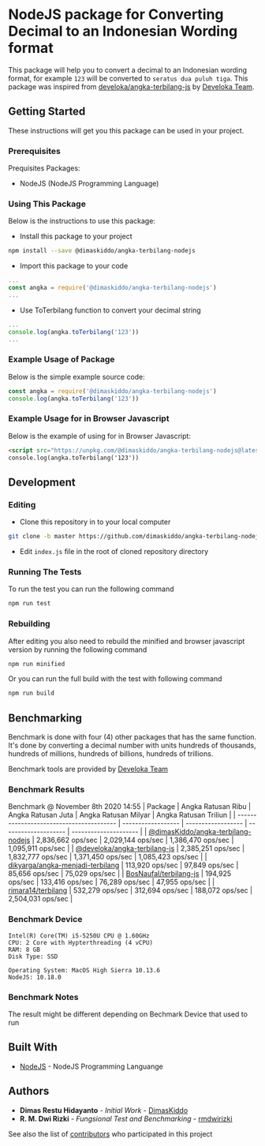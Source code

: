 # NodeJS package for Converting Decimal to an Indonesian Wording format

This package will help you to convert a decimal to an Indonesian wording format, for example `123` will be converted to `seratus dua puluh tiga`. This package was inspired from [develoka/angka-terbilang-js](https://github.com/develoka/angka-terbilang-js) by [Develoka Team](https://github.com/develoka).

## Getting Started

These instructions will get you this package can be used in your project.

### Prerequisites

Prequisites Packages:
* NodeJS (NodeJS Programming Language)

### Using This Package

Below is the instructions to use this package:
* Install this package to your project
```sh
npm install --save @dimaskiddo/angka-terbilang-nodejs
```
* Import this package to your code
```js
...
const angka = require('@dimaskiddo/angka-terbilang-nodejs')
...
```
* Use ToTerbilang function to convert your decimal string
```js
...
console.log(angka.toTerbilang('123'))
...
```

### Example Usage of Package

Below is the simple example source code:
```js
const angka = require('@dimaskiddo/angka-terbilang-nodejs')
console.log(angka.toTerbilang('123'))
```

### Example Usage for in Browser Javascript

Below is the example of using for in Browser Javascript:
```html
<script src="https://unpkg.com/@dimaskiddo/angka-terbilang-nodejs@latest/index.min.js"></script>
console.log(angka.toTerbilang('123'))
```

## Development

### Editing

* Clone this repository in to your local computer
```sh
git clone -b master https://github.com/dimaskiddo/angka-terbilang-nodejs.git
```
* Edit `index.js` file in the root of cloned repository directory

### Running The Tests

To run the test you can run the following command

```sh
npm run test
```

### Rebuilding

After editing you also need to rebuild the minified and browser javascript version by running the following command

```sh
npm run minified
```

Or you can run the full build with the test with following command

```sh
npm run build
```

## Benchmarking

Benchmark is done with four (4) other packages that has the same function. It's done by converting a decimal number with units hundreds of thousands, hundreds of millions, hundreds of billions, hundreds of trillions.

Benchmark tools are provided by [Develoka Team](https://github.com/develoka)

### Benchmark Results

Benchmark @ November 8th 2020 14:55
| Package                                  | Angka Ratusan Ribu | Angka Ratusan Juta | Angka Ratusan Milyar | Angka Ratusan Triliun |
| ---------------------------------------- | ------------------ | ------------------ | -------------------- | --------------------- |
| [@dimasKiddo/angka-terbilang-nodejs](https://github.com/dimaskiddo/angka-terbilang-nodejs) | 2,836,662 ops/sec  | 2,029,144 ops/sec  | 1,386,470 ops/sec    | 1,095,911 ops/sec     |
| [@develoka/angka-terbilang-js](https://github.com/develoka/angka-terbilang-js) | 2,385,251 ops/sec  | 1,832,777 ops/sec  | 1,371,450 ops/sec    | 1,085,423 ops/sec     |
| [dikyarga/angka-menjadi-terbilang](https://github.com/dikyarga/angka-menjadi-terbilang) | 113,920 ops/sec    | 97,849 ops/sec     | 85,656 ops/sec       | 75,029 ops/sec        |
| [BosNaufal/terbilang-js](https://github.com/BosNaufal/terbilang-js) | 194,925 ops/sec    | 133,416 ops/sec    | 76,289 ops/sec       | 47,955 ops/sec        |
| [rimara14/terbilang](https://github.com/rimara14/terbilang) | 532,279 ops/sec    | 312,694 ops/sec    | 188,072 ops/sec      | 2,504,031 ops/sec     |

### Benchmark Device

```
Intel(R) Core(TM) i5-5250U CPU @ 1.60GHz
CPU: 2 Core with Hypterthreading (4 vCPU)
RAM: 8 GB
Disk Type: SSD

Operating System: MacOS High Sierra 10.13.6
NodeJS: 10.18.0
```

### Benchmark Notes

The result might be different depending on Bechmark Device that used to run

## Built With

* [NodeJS](https://nodejs.org/) - NodeJS Programming Languange

## Authors

* **Dimas Restu Hidayanto** - *Initial Work* - [DimasKiddo](https://github.com/dimaskiddo)
* **R. M. Dwi Rizki** - *Fungsional Test and Benchmarking* - [rmdwirizki](https://github.com/rmdwirizki)

See also the list of [contributors](https://github.com/dimaskiddo/angka-terbilang-nodejs/contributors) who participated in this project

```